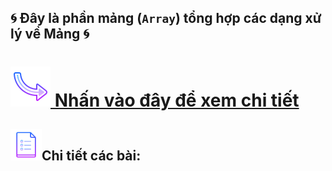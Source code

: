 ## 🌀 Đây là phần mảng (`Array`) tổng hợp các dạng xử lý về Mảng 🌀

# [![icons8_curved_arrow_64px_1.png](https://raw.githubusercontent.com/Zenfection/Image/master/2020/08/23-21-29-53-icons8_curved_arrow_64px_1.png) Nhấn vào đây để xem chi tiết](https://github.com/Zenfection/Source_Code_C/blob/master/Array/Array.md)

## <img src="https://raw.githubusercontent.com/Zenfection/Image/master/2020/08/23-21-54-43-icons8_list_64px_1.png" title="" alt="icons8_list_64px_1.png" width="50">Chi tiết các bài:


